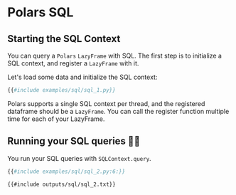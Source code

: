 # Polars SQL

## Starting the SQL Context

You can query a `Polars` `LazyFrame` with SQL. 
The first step is to initialize a SQL context, and register a `LazyFrame` with it.

Let's load some data and initialize the SQL context:

```python 
{{#include examples/sql/sql_1.py}}
```

Polars supports a single SQL context per thread, and the registered dataframe should be a `LazyFrame`.
You can call the register function multiple time for each of your LazyFrame.

## Running your SQL queries 🚀🚀

You run your SQL queries with `SQLContext.query`.

```python
{{#include examples/sql/sql_2.py:6:}}
```

```text
{{#include outputs/sql/sql_2.txt}}
```
